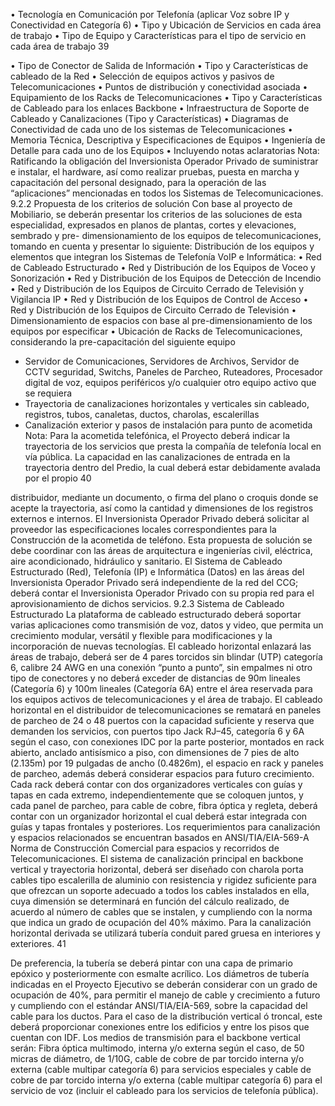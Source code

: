 • Tecnología en Comunicación por Telefonía (aplicar Voz sobre IP y Conectividad en
Categoría 6)
• Tipo y Ubicación de Servicios en cada área de trabajo
• Tipo de Equipo y Características para el tipo de servicio en cada área de trabajo
39

• Tipo de Conector de Salida de Información
• Tipo y Características de cableado de la Red
• Selección de equipos activos y pasivos de Telecomunicaciones
• Puntos de distribución y conectividad asociada
• Equipamiento de los Racks de Telecomunicaciones
• Tipo y Características de Cableado para los enlaces Backbone
• Infraestructura de Soporte de Cableado y Canalizaciones (Tipo y Características)
• Diagramas de Conectividad de cada uno de los sistemas de Telecomunicaciones
• Memoria Técnica, Descriptiva y Especificaciones de Equipos
• Ingeniería de Detalle para cada uno de los Equipos
• Incluyendo notas aclaratorias
Nota: Ratificando la obligación del Inversionista Operador Privado de suministrar e instalar, el
hardware, así como realizar pruebas, puesta en marcha y capacitación del personal designado,
para la operación de las “aplicaciones” mencionadas en todos los Sistemas de
Telecomunicaciones.
9.2.2 Propuesta de los criterios de solución
Con base al proyecto de Mobiliario, se deberán presentar los criterios de las soluciones de esta
especialidad, expresados en planos de plantas, cortes y elevaciones, sembrado y pre-
dimensionamiento de los equipos de telecomunicaciones, tomando en cuenta y presentar lo
siguiente:
Distribución de los equipos y elementos que integran los Sistemas de Telefonía VoIP e Informática:
• Red de Cableado Estructurado
• Red y Distribución de los Equipos de Voceo y Sonorización
• Red y Distribución de los Equipos de Detección de Incendio
• Red y Distribución de los Equipos de Circuito Cerrado de Televisión y Vigilancia IP
• Red y Distribución de los Equipos de Control de Acceso
• Red y Distribución de los Equipos de Circuito Cerrado de Televisión
• Dimensionamiento de espacios con base al pre-dimensionamiento de los equipos por
especificar
• Ubicación de Racks de Telecomunicaciones, considerando la pre-capacitación del siguiente
equipo
- Servidor de Comunicaciones, Servidores de Archivos, Servidor de CCTV seguridad,
Switchs, Paneles de Parcheo, Ruteadores, Procesador digital de voz, equipos
periféricos y/o cualquier otro equipo activo que se requiera
- Trayectoria de canalizaciones horizontales y verticales sin cableado, registros,
tubos, canaletas, ductos, charolas, escalerillas
- Canalización exterior y pasos de instalación para punto de acometida
Nota: Para la acometida telefónica, el Proyecto deberá indicar la trayectoria de los servicios que
presta la compañía de telefonía local en vía pública. La capacidad en las canalizaciones de entrada
en la trayectoria dentro del Predio, la cual deberá estar debidamente avalada por el propio
40

distribuidor, mediante un documento, o firma del plano o croquis donde se acepte la trayectoria, así
como la cantidad y dimensiones de los registros externos e internos. El Inversionista Operador
Privado deberá solicitar al proveedor las especificaciones locales correspondientes para la
Construcción de la acometida de teléfono.
Esta propuesta de solución se debe coordinar con las áreas de arquitectura e ingenierías civil,
eléctrica, aire acondicionado, hidráulico y sanitario.
El Sistema de Cableado Estructurado (Red), Telefonía (IP) e Informática (Datos) en las áreas del
Inversionista Operador Privado será independiente de la red del CCG; deberá contar el Inversionista
Operador Privado con su propia red para el aprovisionamiento de dichos servicios.
9.2.3 Sistema de Cableado Estructurado
La plataforma de cableado estructurado deberá soportar varias aplicaciones como transmisión de
voz, datos y video, que permita un crecimiento modular, versátil y flexible para modificaciones y la
incorporación de nuevas tecnologías.
El cableado horizontal enlazará las áreas de trabajo, deberá ser de 4 pares torcidos sin blindar
(UTP) categoría 6, calibre 24 AWG en una conexión “punto a punto”, sin empalmes ni otro tipo de
conectores y no deberá exceder de distancias de 90m lineales (Categoría 6) y 100m lineales
(Categoría 6A) entre el área reservada para los equipos activos de telecomunicaciones y el área de
trabajo.
El cableado horizontal en el distribuidor de telecomunicaciones se rematará en paneles de parcheo
de 24 o 48 puertos con la capacidad suficiente y reserva que demanden los servicios, con puertos
tipo Jack RJ–45, categoría 6 y 6A según el caso, con conexiones IDC por la parte posterior,
montados en rack abierto, anclado antisísmico a piso, con dimensiones de 7 pies de alto (2.135m)
por 19 pulgadas de ancho (0.4826m), el espacio en rack y paneles de parcheo, además deberá
considerar espacios para futuro crecimiento.
Cada rack deberá contar con dos organizadores verticales con guías y tapas en cada extremo,
independientemente que se coloquen juntos, y cada panel de parcheo, para cable de cobre, fibra
óptica y regleta, deberá contar con un organizador horizontal el cual deberá estar integrada con
guías y tapas frontales y posteriores.
Los requerimientos para canalización y espacios relacionados se encuentran basados en
ANSI/TIA/EIA-569-A Norma de Construcción Comercial para espacios y recorridos de
Telecomunicaciones.
El sistema de canalización principal en backbone vertical y trayectoria horizontal, deberá ser
diseñado con charola porta cables tipo escalerilla de aluminio con resistencia y rigidez suficiente
para que ofrezcan un soporte adecuado a todos los cables instalados en ella, cuya dimensión se
determinará en función del cálculo realizado, de acuerdo al número de cables que se instalen, y
cumpliendo con la norma que indica un grado de ocupación del 40% máximo.
Para la canalización horizontal derivada se utilizará tubería conduit pared gruesa en interiores y
exteriores.
41

De preferencia, la tubería se deberá pintar con una capa de primario epóxico y posteriormente con
esmalte acrílico.
Los diámetros de tubería indicadas en el Proyecto Ejecutivo se deberán considerar con un grado de
ocupación de 40%, para permitir el manejo de cable y crecimiento a futuro y cumpliendo con el
estándar ANSI/TIA/EIA-569, sobre la capacidad del cable para los ductos.
Para el caso de la distribución vertical ó troncal, este deberá proporcionar conexiones entre los
edificios y entre los pisos que cuentan con IDF.
Los medios de transmisión para el backbone vertical serán: Fibra óptica multimodo, interna y/o
externa según el caso, de 50 micras de diámetro, de 1/10G, cable de cobre de par torcido interna y/o
externa (cable multipar categoría 6) para servicios especiales y cable de cobre de par torcido interna
y/o externa (cable multipar categoría 6) para el servicio de voz (incluir el cableado para los servicios
de telefonía pública).
